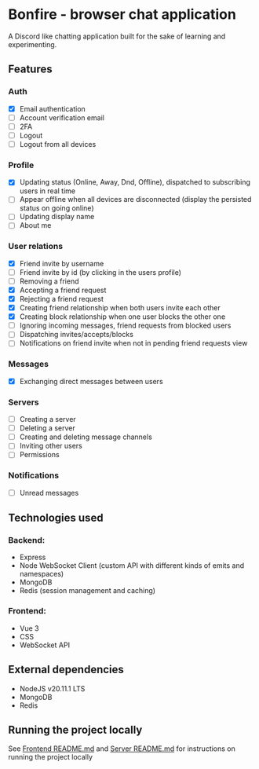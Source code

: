 # Bonfire - browser chat application

A Discord like chatting application built for the sake of learning and experimenting.

## Features

### Auth

- [x] Email authentication
- [ ] Account verification email
- [ ] 2FA
- [ ] Logout
- [ ] Logout from all devices

### Profile

- [x] Updating status (Online, Away, Dnd, Offline), dispatched to subscribing users in real time
- [ ] Appear offline when all devices are disconnected (display the persisted status on going online)
- [ ] Updating display name
- [ ] About me

### User relations

- [x] Friend invite by username
- [ ] Friend invite by id (by clicking in the users profile)
- [ ] Removing a friend
- [x] Accepting a friend request
- [x] Rejecting a friend request
- [x] Creating friend relationship when both users invite each other
- [x] Creating block relationship when one user blocks the other one
- [ ] Ignoring incoming messages, friend requests from blocked users
- [ ] Dispatching invites/accepts/blocks
- [ ] Notifications on friend invite when not in pending friend requests view

### Messages

- [x] Exchanging direct messages between users

### Servers

- [ ] Creating a server
- [ ] Deleting a server
- [ ] Creating and deleting message channels
- [ ] Inviting other users
- [ ] Permissions

### Notifications

- [ ] Unread messages

## Technologies used

### Backend:

- Express
- Node WebSocket Client (custom API with different kinds of emits and namespaces)
- MongoDB
- Redis (session management and caching)

### Frontend:

- Vue 3
- CSS
- WebSocket API

## External dependencies

- NodeJS v20.11.1 LTS
- MongoDB
- Redis

## Running the project locally

See [Frontend README.md](./frontend/README.md) and [Server README.md](./server/README.md)
for instructions on running the project locally
